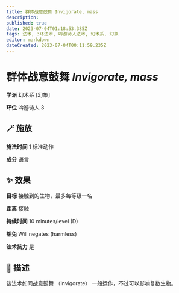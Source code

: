 ```yaml
---
title: 群体战意鼓舞 Invigorate, mass
description: 
published: true
date: 2023-07-04T01:18:53.385Z
tags: 法术, 3环法术, 吟游诗人法术, 幻术系, 幻象
editor: markdown
dateCreated: 2023-07-04T00:11:59.235Z
---
```


# **群体战意鼓舞** *Invigorate, mass*

**学派** 幻术系 \[幻象\] 

**环位** 吟游诗人 3

## 🪄 施放

**施法时间** 1 标准动作

**成分** 语言

## ✨ 效果 

**目标** 接触到的生物，最多每等级一名 

**距离** 接触  

**持续时间** 10 minutes/level (D) 

**豁免** Will negates (harmless)

**法术抗力** 是

## 📖 描述

该法术如同战意鼓舞 （invigorate） 一般运作，不过可以影响复数生物。
    